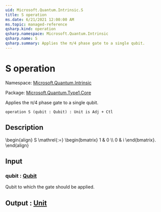 ```yaml
---
uid: Microsoft.Quantum.Intrinsic.S
title: S operation
ms.date: 6/21/2021 12:00:00 AM
ms.topic: managed-reference
qsharp.kind: operation
qsharp.namespace: Microsoft.Quantum.Intrinsic
qsharp.name: S
qsharp.summary: Applies the π/4 phase gate to a single qubit.
---
```


# S operation

Namespace: [Microsoft.Quantum.Intrinsic](xref:Microsoft.Quantum.Intrinsic)

Package: [Microsoft.Quantum.Type1.Core](https://nuget.org/packages/Microsoft.Quantum.Type1.Core)


Applies the π/4 phase gate to a single qubit.

```qsharp
operation S (qubit : Qubit) : Unit is Adj + Ctl
```


## Description

\begin{align}S \mathrel{:=}\begin{bmatrix}1 & 0 \\\\0 & i\end{bmatrix}.\end{align}

## Input

### qubit : [Qubit](xref:microsoft.quantum.qsharp.valueliterals#qubit-literals)

Qubit to which the gate should be applied.



## Output : [Unit](xref:microsoft.quantum.qsharp.valueliterals#unit-literal)

